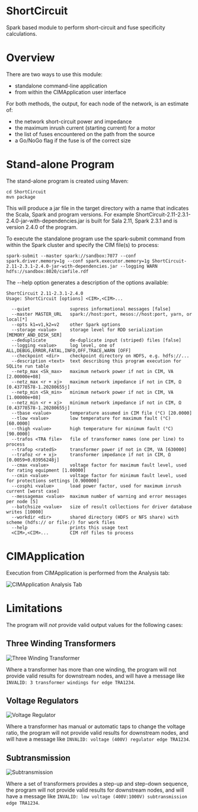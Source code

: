 ShortCircuit
======

Spark based module to perform short-circuit and fuse specificity calculations.

# Overview

There are two ways to use this module:

- standalone command-line application
- from within the CIMApplication user interface

For both methods, the output, for each node of the network, is an estimate of:

- the network short-circuit power and impedance
- the maximum inrush current (starting current) for a motor
- the list of fuses encountered on the path from the source
- a Go/NoGo flag if the fuse is of the correct size

# Stand-alone Program

The stand-alone program is created using Maven:
```
cd ShortCircuit
mvn package
```

This will produce a jar file in the target directory with a name that indicates the Scala, Spark and program versions.
For example ShortCircuit-2.11-2.3.1-2.4.0-jar-with-dependencies.jar is built for Sala 2.11, Spark 2.3.1 and is version 2.4.0 of the program.

To execute the standalone program use the spark-submit command from within the Spark cluster and specify the CIM file(s) to process:
```
spark-submit --master spark://sandbox:7077 --conf spark.driver.memory=1g --conf spark.executor.memory=1g ShortCircuit-2.11-2.3.1-2.4.0-jar-with-dependencies.jar --logging WARN hdfs://sandbox:8020/cimfile.rdf
```

The --help option generates a description of the options available:

```
ShortCircuit 2.11-2.3.1-2.4.0
Usage: ShortCircuit [options] <CIM>,<CIM>...

  --quiet               supress informational messages [false]
  --master MASTER_URL   spark://host:port, mesos://host:port, yarn, or local[*]
  --opts k1=v1,k2=v2    other Spark options
  --storage <value>     storage level for RDD serialization [MEMORY_AND_DISK_SER]
  --deduplicate         de-duplicate input (striped) files [false]
  --logging <value>     log level, one of ALL,DEBUG,ERROR,FATAL,INFO,OFF,TRACE,WARN [OFF]
  --checkpoint <dir>    checkpoint directory on HDFS, e.g. hdfs://...
  --description <text>  text describing this program execution for SQLite run table
  --netp_max <Sk_max>   maximum network power if not in CIM, VA [2.00000e+08]
  --netz_max <r + xj>   maximum network impedance if not in CIM, Ω [0.43778578-1.20280655j]
  --netp_min <Sk_min>   minimum network power if not in CIM, VA [1.00000e+08]
  --netz_min <r + xj>   minimum network impedance if not in CIM, Ω [0.43778578-1.20280655j]
  --tbase <value>       temperature assumed in CIM file (°C) [20.0000]
  --tlow <value>        low temperature for maximum fault (°C) [60.0000]
  --thigh <value>       high temperature for minimum fault (°C) [90.0000]
  --trafos <TRA file>   file of transformer names (one per line) to process
  --trafop <ratedS>     transformer power if not in CIM, VA [630000]
  --trafoz <r + xj>     transformer impedance if not in CIM, Ω [0.0059+0.03956248j]
  --cmax <value>        voltage factor for maximum fault level, used for rating equipment [1.00000]
  --cmin <value>        voltage factor for minimum fault level, used for protections settings [0.900000]
  --cosphi <value>      load power factor, used for maximum inrush current [worst case]
  --messagemax <value>  maximum number of warning and error messages per node [5]
  --batchsize <value>   size of result collections for driver database writes [10000]
  --workdir <dir>       shared directory (HDFS or NFS share) with scheme (hdfs:// or file:/) for work files
  --help                prints this usage text
  <CIM>,<CIM>...        CIM rdf files to process
```

# CIMApplication

Execution from CIMApplication is performed from the Analysis tab:

![CIMApplication Analysis Tab](https://rawgit.com/derrickoswald/CIMApplication/master/ShortCircuit/img/ShortCircuit.png "Analysis User Interface")

# Limitations

The program will *not* provide valid output values for the following cases:

## Three Winding Transformers

![Three Winding Transformer](https://rawgit.com/derrickoswald/CIMApplication/master/ShortCircuit/img/three_winding_transformer.svg "Three Winding Transformer")

Where a transformer has more than one winding, the program will not provide valid results for downstream nodes,
and will have a message like `INVALID: 3 transformer windings for edge TRA1234`.

## Voltage Regulators

![Voltage Regulator](https://rawgit.com/derrickoswald/CIMApplication/master/ShortCircuit/img/voltage_regulator.svg "Voltage Regulator")

Where a transformer has manual or automatic taps to change the voltage ratio, the program will not provide valid results for downstream nodes,
and will have a message like `INVALID: voltage (400V) regulator edge TRA1234`.

## Subtransmission

![Subtransmission](https://rawgit.com/derrickoswald/CIMApplication/master/ShortCircuit/img/subtransmission.svg "Subtransmission")

Where a set of transformers provides a step-up and step-down sequence, the program will not provide valid results for downstream nodes,
and will have a message like `INVALID: low voltage (400V:1000V) subtransmission edge TRA1234`.

